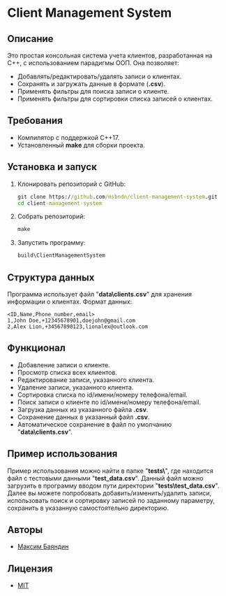 # Client Management System

## Описание
Это простая консольная система учета клиентов, разработанная на С++, с использованием парадигмы ООП. Она позволяет:
- Добавлять/редактировать/удалять записи о клиентах.
- Сохранять и загружать данные в формате (**.csv**).
- Применять фильтры для поиска записи о клиенте.
- Применять фильтры для сортировки списка записей о клиентах.

## Требования
- Компилятор с поддержкой С++17.
- Установленный **make** для сборки проекта.

## Установка и запуск
1. Клонировать репозиторий с GitHub:
    ``` cmd
	git clone https://github.com/msbndn/client-management-system.git
	cd client-management-system
    ```
2. Собрать репозиторий:
    ``` cmd
	make
    ```
1. Запустить программу:
    ``` cmd
	build\ClientManagementSystem
    ```

## Структура данных
Программа использует файл "**data\clients.csv**" для хранения информации о клиентах. Формат данных:
``` csv
<ID,Name,Phone_number,email>
1,John Doe,+12345678901,doejohn@gmail.com
2,Alex Lion,+34567890123,lionalex@outlook.com
```

## Функционал
- Добавление записи о клиенте.
- Просмотр списка всех клиентов.
- Редактирование записи, указанного клиента.
- Удаление записи, указанного клиента.
- Сортировка списка по id/имени/номеру телефона/email.
- Поиск записи о клиенте по id/имени/номеру телефона/email.
- Загрузка данных из указанного файла **.csv**.
- Сохранение данных в указанный файл **.csv**.
- Автоматическое сохранение в файл по умолчанию "**data\clients.csv**".

## Пример использования
Пример использования можно найти в папке "**tests\\**", где находится файл с тестовыми данными "**test_data.csv**". 
Данный файл можно загрузить в программу вводом пути директории "**tests\test_data.csv**".
Далее вы можете попробовать добавить/изменить/удалить записи, использовать поиск и сортировку записей по заданному параметру, сохранить в указанную самостоятельно директорию.

## Авторы
- [Максим Баяндин](https://github.com/msbndn)

## Лицензия
- [MIT](https://github.com/msbndn/client-management-system/blob/master/LICENSE.md)
